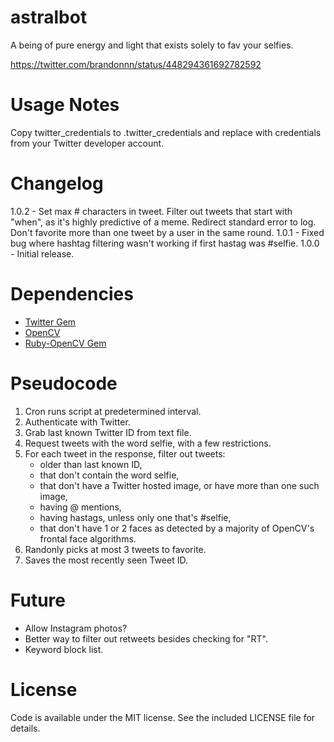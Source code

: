 astralbot
=========

A being of pure energy and light that exists solely to fav your selfies.

https://twitter.com/brandonnn/status/448294361692782592

Usage Notes
===========

Copy twitter_credentials to .twitter_credentials and replace with credentials from your Twitter developer account.

Changelog
=========

1.0.2 - Set max # characters in tweet. Filter out tweets that start with "when", as it's highly predictive of a meme. Redirect standard error to log. Don't favorite more than one tweet by a user in the same round.
1.0.1 - Fixed bug where hashtag filtering wasn't working if first hastag was #selfie.
1.0.0 - Initial release.

Dependencies
============

+ [Twitter Gem](http://rubygems.org/gems/twitter)
+ [OpenCV](http://opencv.org)
+ [Ruby-OpenCV Gem](http://rubygems.org/gems/ruby-opencv)

Pseudocode
==========

1. Cron runs script at predetermined interval.
2. Authenticate with Twitter.
3. Grab last known Twitter ID from text file.
4. Request tweets with the word selfie, with a few restrictions.
5. For each tweet in the response, filter out tweets:
	+ older than last known ID,
	+ that don't contain the word selfie,
	+ that don't have a Twitter hosted image, or have more than one such image,
	+ having @ mentions,
	+ having hastags, unless only one that's #selfie,
	+ that don't have 1 or 2 faces as detected by a majority of OpenCV's frontal face algorithms.
6. Randonly picks at most 3 tweets to favorite.
7. Saves the most recently seen Tweet ID.

Future
======

+ Allow Instagram photos?
+ Better way to filter out retweets besides checking for "RT".
+ Keyword block list.

License
=======

Code is available under the MIT license. See the included LICENSE file for details.

